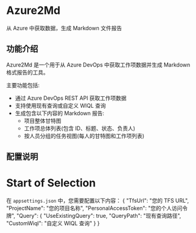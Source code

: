 # Azure2Md
从 Azure 中获取数据，生成 Markdown 文件报告

## 功能介绍

Azure2Md 是一个用于从 Azure DevOps 中获取工作项数据并生成 Markdown 格式报告的工具。

主要功能包括:

- 通过 Azure DevOps REST API 获取工作项数据
- 支持使用现有查询或自定义 WIQL 查询
- 生成包含以下内容的 Markdown 报告:
  - 项目整体甘特图
  - 工作项总体列表(包含 ID、标题、状态、负责人)
  - 按人员分组的任务视图(每人的甘特图和工作项列表)

## 配置说明

# Start of Selection
在 `appsettings.json` 中，您需要配置以下内容：
{
  "TfsUrl": "您的 TFS URL",
  "ProjectName": "您的项目名称",
  "PersonalAccessToken": "您的个人访问令牌",
  "Query": {
    "UseExistingQuery": true,
    "QueryPath": "现有查询路径",
    "CustomWiql": "自定义 WIQL 查询"
  }
}




